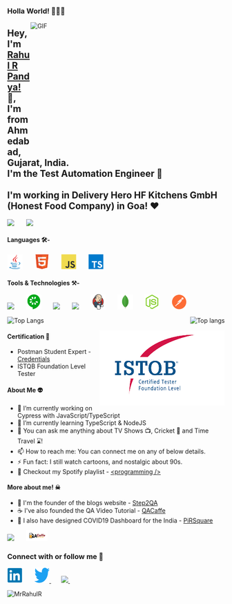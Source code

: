 ### Holla World! 👋🏼🎉

<img align="right" alt="GIF" src="https://i.pinimg.com/originals/50/83/e0/5083e0a2a7dcaae07c142e8b87036a27.gif?raw=true" width="450" height="300" />

## Hey, I'm [Rahul R Pandya!](https://github.com/MrRahulR) 👋, I'm from Ahmedabad, Gujarat, India. <br> I'm the Test Automation Engineer 🔨 <br><br> I'm working in Delivery Hero HF Kitchens GmbH (Honest Food Company) in Goa! ❤  <br>
<a href="https://www.honestfoodcompany.de/" target="_blank"><img src="https://www.honestfoodcompany.de/static/header_logo_transparent-0445e33fe90a53040676de062fbf1293.png" width="50px"></a> &nbsp;&nbsp;&nbsp;&nbsp;&nbsp; <a href="https://www.deliveryhero.com/" target="_blank"><img src="https://www.deliveryhero.com/wp-content/uploads/2019/08/DH-ICON.png" width="35px"></a>

#### Languages 🛠- 
<img src="https://github.com/devicons/devicon/blob/master/icons/java/java-original.svg" width="35px"> &nbsp;&nbsp;&nbsp;&nbsp;&nbsp;
<img src="https://github.com/devicons/devicon/blob/master/icons/html5/html5-original.svg" width="35px"> &nbsp;&nbsp;&nbsp;&nbsp;&nbsp;
<img src="https://github.com/devicons/devicon/blob/master/icons/javascript/javascript-original.svg" width="35px">  &nbsp;&nbsp;&nbsp;&nbsp;&nbsp;
<img src="https://github.com/devicons/devicon/blob/master/icons/typescript/typescript-original.svg" width="35px"> &nbsp;&nbsp;&nbsp;&nbsp;&nbsp;

#### Tools & Technologies ⚒- 
<img src="https://cdn.worldvectorlogo.com/logos/selenium-logo.svg" width="35px"> &nbsp;&nbsp;&nbsp;&nbsp;&nbsp;
<img src="https://github.com/devicons/devicon/blob/master/icons/cucumber/cucumber-plain.svg" width="35px"> &nbsp;&nbsp;&nbsp;&nbsp;&nbsp;
<img src="https://pics.freeicons.io/uploads/icons/png/3556671901536211770-512.png" width="35px"> &nbsp;&nbsp;&nbsp;&nbsp;&nbsp;
<img src="https://cdn.worldvectorlogo.com/logos/appium.svg" width="35px"> &nbsp;&nbsp;&nbsp;&nbsp;&nbsp;
<img src="https://github.com/devicons/devicon/blob/master/icons/jenkins/jenkins-original.svg" width="35px">  &nbsp;&nbsp;&nbsp;&nbsp;&nbsp;
<img src="https://github.com/devicons/devicon/blob/master/icons/mongodb/mongodb-original.svg" width="35px"> &nbsp;&nbsp;&nbsp;&nbsp;&nbsp;
<img src="https://github.com/devicons/devicon/blob/master/icons/nodejs/nodejs-original.svg" width="35px"> &nbsp;&nbsp;&nbsp;&nbsp;&nbsp;
<img src="https://raw.githubusercontent.com/MrRahulR/MrRahulR/main/postman-logo-removebg-preview.png" width="35px"> &nbsp;&nbsp;&nbsp;&nbsp;&nbsp;

![Top Langs](https://github-readme-stats.vercel.app/api/top-langs/?username=MrRahulR&show_icons=true&theme=radical)
<img align="right" alt="Top langs" src="https://github-readme-stats.vercel.app/api?username=MrRahulR&count_private=true&show_icons=true&theme=radical"/>

<img align="right" alt="ISTQB" src="https://raw.githubusercontent.com/MrRahulR/MrRahulR/main/download__1_-removebg-preview.png"/>

#### Certification 📃
- Postman Student Expert - [Credentials](https://badgr.com/public/assertions/S_5-bBVoQtay3Ktldi_PAg)
- ISTQB Foundation Level Tester 

#### About Me 👽
- 🔭 I’m currently working on Cypress with JavaScript/TypeScript
- 🌱 I’m currently learning TypeScript & NodeJS
- 💬 You can ask me anything about TV Shows 📺, Cricket 🏏 and Time Travel ⌛!
- 📫 How to reach me: You can connect me on any of below details. 
- ⚡ Fun fact: I still watch cartoons, and nostalgic about 90s.
- 🎵 Checkout my Spotify playlist - <a href='https://open.spotify.com/playlist/2nBFAh7x6NezlDqBmbqCB0' target="_blank"> &lt;programming /&gt; </a> 

#### More about me! ☠
- 📄 I'm the founder of the blogs website - [Step2QA](http://step2qa.com/)
- ☕ I've also founded the QA Video Tutorial - [QACaffe](http://qacaffe.com/)
- 🦠 I also have designed COVID19 Dashboard for the India - [PiRSquare](https://pi-covid19.herokuapp.com/)

<img src="https://avatars.githubusercontent.com/u/5868870?s=400&u=333f88322cbee946299daef34e4a366d1dae69c7&v=4" width="35px"> &nbsp;&nbsp;&nbsp;&nbsp;&nbsp;
<img src="https://raw.githubusercontent.com/MrRahulR/MrRahulR/main/Picture1.png" width="50px"> &nbsp;&nbsp;&nbsp;&nbsp;&nbsp;

### Connect with or follow me 📝

<a href="https://www.linkedin.com/in/rahulrpandya/" target="_blank"><img src="https://github.com/devicons/devicon/blob/master/icons/linkedin/linkedin-original.svg" width="35px"></a> &nbsp;&nbsp;&nbsp;&nbsp;&nbsp;
<a href="https://twitter.com/Rahul_RPandya" target="_blank"><img src="https://github.com/devicons/devicon/blob/master/icons/twitter/twitter-original.svg" width="35px"> </a> &nbsp;&nbsp;&nbsp;&nbsp;&nbsp;
<a href="https://www.quora.com/profile/Rahul-R-Pandya-2" target="_blank"><img src="https://img.pngio.com/quora-icon-logo-transparent-png-svg-vector-quora-png-512_512.png" width="40px"> </a> &nbsp;&nbsp;&nbsp;&nbsp;&nbsp;

<img src="https://komarev.com/ghpvc/?username=MrRahulR&label=Profile Views&color=brightgreen&style=plastic" alt="MrRahulR" /> </a>
